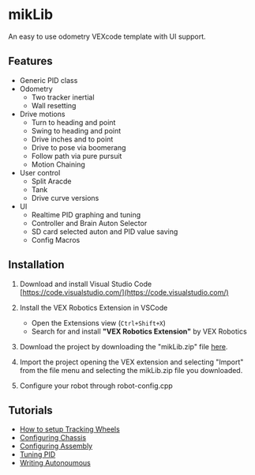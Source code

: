 # mikLib
An easy to use odometry VEXcode template with UI support.

## Features
- Generic PID class
- Odometry
   - Two tracker inertial
   - Wall resetting
- Drive motions
   - Turn to heading and point
   - Swing to heading and point
   - Drive inches and to point
   - Drive to pose via boomerang
   - Follow path via pure pursuit
   - Motion Chaining
- User control
   - Split Aracde
   - Tank
   - Drive curve versions
- UI
   - Realtime PID graphing and tuning
   - Controller and Brain Auton Selector
   - SD card selected auton and PID value saving
   - Config Macros

## Installation
1. Download and install Visual Studio Code [https://code.visualstudio.com/](https://code.visualstudio.com/)

2. Install the VEX Robotics Extension in VSCode
   - Open the Extensions view (`Ctrl+Shift+X`)
   - Search for and install **"VEX Robotics Extension"** by VEX Robotics
   
3. Download the project by downloading the "mikLib.zip" file [here](https://github.com/EthanMik/mikLib/releases/latest).

5. Import the project opening the VEX extension and selecting "Import" from the file menu and selecting the mikLib.zip file you downloaded.

6. Configure your robot through robot-config.cpp

## Tutorials
- [How to setup Tracking Wheels](https://youtu.be/ZLTW1LMl5fk)
- [Configuring Chassis](https://youtu.be/JFp0QZ64V_E)
- [Configuring Assembly](https://youtu.be/loy014PUDp0)
- [Tuning PID](https://youtu.be/89Jj4shI0hc)
- [Writing Autonoumous](https://youtu.be/HA26axr4WG8)
